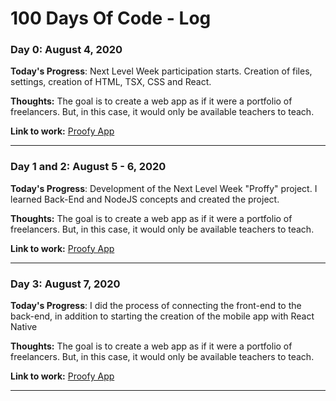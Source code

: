 # 100 Days Of Code - Log

### Day 0: August 4, 2020

**Today's Progress**: Next Level Week participation starts. Creation of files, settings, creation of HTML, TSX, CSS and React.

**Thoughts:** The goal is to create a web app as if it were a portfolio of freelancers. But, in this case, it would only be available teachers to teach.

**Link to work:** [Proofy App](https://github.com/GersonRocha9/proofy-app)

___________________________________________________________________________

### Day 1 and 2: August 5 - 6, 2020

**Today's Progress**: Development of the Next Level Week "Proffy" project. I learned Back-End and NodeJS concepts and created the project.

**Thoughts:** The goal is to create a web app as if it were a portfolio of freelancers. But, in this case, it would only be available teachers to teach.

**Link to work:** [Proofy App](https://github.com/GersonRocha9/proofy-app)

___________________________________________________________________________

### Day 3: August 7, 2020

**Today's Progress**: I did the process of connecting the front-end to the back-end, in addition to starting the creation of the mobile app with React Native

**Thoughts:** The goal is to create a web app as if it were a portfolio of freelancers. But, in this case, it would only be available teachers to teach.

**Link to work:** [Proofy App](https://github.com/GersonRocha9/proofy-app)

___________________________________________________________________________
